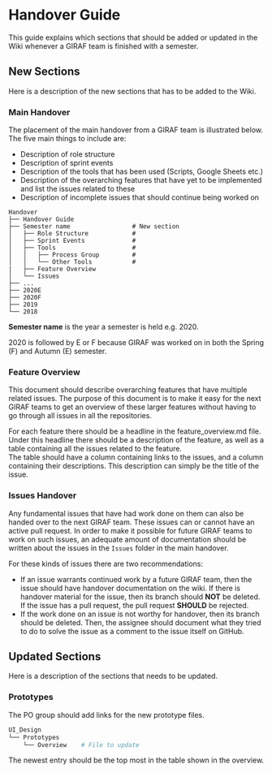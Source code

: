 # Handover Guide

This guide explains which sections that should be added or updated in the Wiki
whenever a GIRAF team is finished with a semester.

## New Sections

Here is a description of the new sections that has to be added to the Wiki.

### Main Handover

The placement of the main handover from a GIRAF team is illustrated below. The
five main things to include are:

- Description of role structure
- Description of sprint events
- Description of the tools that has been used (Scripts, Google Sheets etc.)
- Description of the overarching features that have yet to be implemented and list the issues related to these
- Description of incomplete issues that should continue being worked on

```
Handover
├── Handover Guide
├── Semester name                 # New section
│   ├── Role Structure            #    
│   ├── Sprint Events             #
│   ├── Tools                     #      
│   │   ├── Process Group         #  
│   │   └── Other Tools           #
|   ├── Feature Overview 
│   └── Issues
├── ...
├── 2020E
├── 2020F
├── 2019
└── 2018       
```

**Semester name** is the year a semester is held e.g. 2020.
 
2020 is followed by E or F because GIRAF was worked on in both the Spring (F)
and Autumn (E) semester.

### Feature Overview

This document should describe overarching features that have multiple related issues.
The purpose of this document is to make it easy for the next GIRAF teams to get 
an overview of these larger features without having to go through all issues in 
all the repositories.  

For each feature there should be a headline in the feature_overview.md file. 
Under this headline there should be a description of the feature, as well as 
a table containing all the issues related to the feature.   
The table should have a column containing links to the issues, and a column 
containing their descriptions. This description can simply be the title 
of the issue.

### Issues Handover

Any fundamental issues that have had work done on them can also be handed over to
the next GIRAF team.
These issues can or cannot have an active pull request.
In order to make it possible for future GIRAF teams to work on such issues, an
adequate amount of documentation should be written about the issues in the `Issues`
folder in the main handover.

For these kinds of issues there are two recommendations:

- If an issue warrants continued work by a future GIRAF team, then the issue
  should have handover documentation on the wiki. If there is handover material
  for the issue, then its branch should **NOT** be deleted. If the issue has a pull request, the pull request **SHOULD**
  be rejected.
- If the work done on an issue is not worthy for handover, then its branch should be deleted.
  Then, the assignee should document what they tried to do to solve the issue as
  a comment to the issue itself on GitHub.

## Updated Sections

Here is a description of the sections that needs to be updated.

### Prototypes

The PO group should add links for the new prototype files.

```bash
UI_Design
└── Prototypes
    └── Overview    # File to update       
```

The newest entry should be the top most in the table shown in the overview. 
